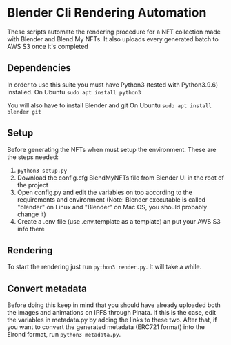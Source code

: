 # Blender Cli Rendering Automation

These scripts automate the rendering procedure for a NFT collection made with Blender and Blend My NFTs.
It also uploads every generated batch to AWS S3 once it's completed

## Dependencies
In order to use this suite you must have Python3 (tested with Python3.9.6) installed. 
On Ubuntu `sudo apt install python3`

You will also have to install Blender and git
On Ubuntu `sudo apt install blender git`

## Setup
Before generating the NFTs when must setup the environment. These are the steps needed:
1. `python3 setup.py`
2. Download the config.cfg BlendMyNFTs file from Blender UI in the root of the project
3. Open config.py and edit the variables on top according to the requirements and environment (Note: Blender executable is called "blender" on Linux and "Blender" on Mac OS, you should probably change it)
4. Create a .env file (use .env.template as a template) an put your AWS S3 info there

## Rendering
To start the rendering just run `python3 render.py`. It will take a while.

## Convert metadata
Before doing this keep in mind that you should have already uploaded both the images and animations on IPFS through Pinata.
If this is the case, edit the variables in metadata.py by adding the links to these two.
After that, if you want to convert the generated metadata (ERC721 format) into the Elrond format, run `python3 metadata.py`.